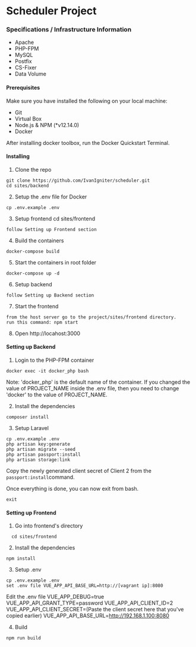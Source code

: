 # Scheduler Project

### Specifications / Infrastructure Information

- Apache
- PHP-FPM
- MySQL
- Postfix
- CS-Fixer
- Data Volume
 
#### Prerequisites

Make sure you have installed the following on your local machine:

- Git
- Virtual Box
- Node.js & NPM (*v12.14.0)
- Docker

After installing docker toolbox, run the Docker Quickstart Terminal.

#### Installing

1. Clone the repo

```
git clone https://github.com/IvanIgniter/scheduler.git
cd sites/backend
```

2. Setup the .env file for Docker

```
cp .env.example .env
```

3. Setup frontend 
cd sites/frontend
```
follow Setting up Frontend section
```

4. Build the containers

```
docker-compose build
```

5. Start the containers in root folder

```
docker-compose up -d

```

6. Setup backend
```
follow Setting up Backend section
```

7. Start the frontend
```
from the host server go to the project/sites/frontend directory.
run this command: npm start
```

8. Open http://locahost:3000


#### Setting up Backend

1. Login to the PHP-FPM container

```
docker exec -it docker_php bash
```

Note: 'docker_php' is the default name of the container. If you changed the value of PROJECT_NAME inside the .env file,
then you need to change 'docker' to the value of PROJECT_NAME.

2. Install the dependencies

```
composer install
```

3. Setup Laravel

```
cp .env.example .env
php artisan key:generate
php artisan migrate --seed
php artisan passport:install
php artisan storage:link
```

Copy the newly generated client secret of Client 2 from the `passport:install`command.

Once everything is done, you can now exit from bash.

```
exit
```

#### Setting up Frontend

1. Go into frontend's directory

```
  cd sites/frontend
```

2. Install the dependencies

```
npm install
```

3. Setup .env

```
cp .env.example .env
set .env file VUE_APP_API_BASE_URL=http://[vagrant ip]:8080
```

Edit the .env file
VUE_APP_DEBUG=true
VUE_APP_API_GRANT_TYPE=password
VUE_APP_API_CLIENT_ID=2
VUE_APP_API_CLIENT_SECRET=(Paste the client secret here that you've copied earlier)
VUE_APP_API_BASE_URL=http://192.168.1.100:8080

4. Build

```
npm run build
```
